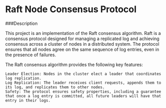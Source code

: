# Raft Node Consensus Protocol
###Description

This project is an implementation of the Raft consensus algorithm. Raft is a consensus protocol designed for managing a replicated log and achieving consensus across a cluster of nodes in a distributed system. The protocol ensures that all nodes agree on the same sequence of log entries, even in the presence of failures.

The Raft consensus algorithm provides the following key features:

    Leader Election: Nodes in the cluster elect a leader that coordinates log replication.
    Log Replication: The leader receives client requests, appends them to its log, and replicates them to other nodes.
    Safety: The protocol ensures safety properties, including a guarantee that once a log entry is committed, all future leaders will have that entry in their logs.
